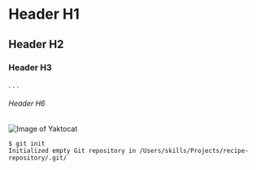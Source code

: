 # Header H1 
## Header H2
### Header H3
.
.
.
###### Header H6

![Image of Yaktocat](https://octodex.github.com/images/yaktocat.png)

```
$ git init
Initialized empty Git repository in /Users/skills/Projects/recipe-repository/.git/
```
